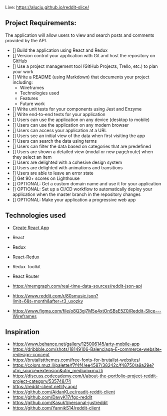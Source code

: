 Live: https://aluciu.github.io/reddit-slice/

## Project Requirements:
The application will allow users to view and search posts and comments provided by the API.

- [] Build the application using React and Redux
- [] Version control your application with Git and host the repository on GitHub
- [] Use a project management tool (GitHub Projects, Trello, etc.) to plan your work
- [] Write a README (using Markdown) that documents your project including:
    - Wireframes
    - Technologies used
    - Features
    - Future work
- [] Write unit tests for your components using Jest and Enzyme
- [] Write end-to-end tests for your application
- [] Users can use the application on any device (desktop to mobile)
- [] Users can use the application on any modern browser
- [] Users can access your application at a URL
- [] Users see an initial view of the data when first visiting the app
- [] Users can search the data using terms
- [] Users can filter the data based on categories that are predefined
- [] Users are shown a detailed view (modal or new page/route) when they select an item
- [] Users are delighted with a cohesive design system
- [] Users are delighted with animations and transitions
- [] Users are able to leave an error state
- [] Get 90+ scores on Lighthouse
- [] OPTIONAL: Get a custom domain name and use it for your application
- [] OPTIONAL: Set up a CI/CD workflow to automatically deploy your application when the master branch in the repository changes
- [] OPTIONAL: Make your application a progressive web app

## Technologies used
- [Create React App](https://create-react-app.dev/)
- React
- Redux
- React-Redux
- Redux Toolkit
- React Router

- https://memgraph.com/real-time-data-sources/reddit-json-api
- https://www.reddit.com/r/80smusic.json?limit=6&t=month&after=t3_uxozky
- https://www.figma.com/file/o8Q3gj7M5e4xtOnSBsE5Z0/Reddit-Slice---Wireframes

## Inspiration
- https://www.behance.net/gallery/125006145/arty-mobile-app
- https://dribbble.com/shots/18149106-Balenciaga-E-commerce-website-redesign-concept
- https://brutalistthemes.com/free-fonts-for-brutalist-websites/
- https://colors.muz.li/palette/f7f4f4/ee4587/38242c/f48750/a9a29e?utm_source=extension&utm_medium=muzli
- https://discuss.codecademy.com/t/about-the-portfolio-project-reddit-project-category/535748/74
- https://reddit-client.netlify.app/
- https://github.com/AidanKLee/readit-reddit-client
- https://github.com/DavyK17/fgc-reddit
- https://github.com/Kasuk1/personal-justreddit
- https://github.com/YannikS14/reddit-client
